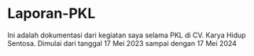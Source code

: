 # Laporan-PKL
Ini adalah dokumentasi dari kegiatan saya selama PKL di CV. Karya Hidup Sentosa. Dimulai dari tanggal 17 Mei 2023 sampai dengan 17 Mei 2024
